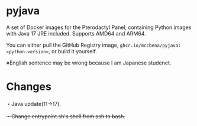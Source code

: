 # pyjava
A set of Docker images for the Pterodactyl Panel, containing Python images with Java 17 JRE included. Supports AMD64 and ARM64.

You can either pull the GitHub Registry image, `ghcr.io/mccbena/pyjava:<python-version>`, or build it yourself.

※English sentence may be wrong because I am Japanese studenet.

# Changes
・Java update(11->17).

~~・Change entrypoint.sh's shell from ash to bash.~~
